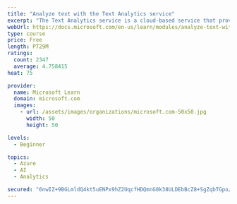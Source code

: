 ```yaml
---
title: "Analyze text with the Text Analytics service"
excerpt: "The Text Analytics service is a cloud-based service that provides advanced natural language processing over raw text for sentiment analysis, key phrase extraction, named entity recognition, and language detection."
webUrl: https://docs.microsoft.com/en-us/learn/modules/analyze-text-with-text-analytics-service/
type: course
price: Free
length: PT29M
ratings:
  count: 2347
  average: 4.758415
heat: 75

provider:
  name: Microsoft Learn
  domain: microsoft.com
  images:
    - url: /assets/images/organizations/microsoft.com-50x50.jpg
      width: 50
      height: 50

levels:
  - Beginner

topics:
  - Azure
  - AI
  - Analytics

secured: "6nwIZ+9BGLmldQ4kt5uENPx9hZ2UqcfHDQmnG0k38ULDEbBcZ8+SgZqbTGpo/C1tDXk9f2tOGn2bgLLt+0tsOxrLH7GPZVjAIbBQ8ePgMsMsYrFCrnN/IFo25dNAcg0aKNBGA+zUdZuEIYXCN8F9wlaXB3DwNFsCFNsCw+Wc+8zUbC0tRu8nhm3lEWrM/7ilCrlMZYeGgWzFQ0n9+zA1I7LwSrCoBv1QRKs+fjJjcis1DEvdj4bFCMp1oxKdJhvwn0RqtGOA/+5UXAU3k+lJJ3w0fM7eiy2D8iACGv5BPVSdcCTBaM/XbjJkQQUU8NnVQRvmK1LGAfb2rSCeF0O8NFmryZd2HkcsJ2zhr10TDumb4j4iaNgyzsj88j+o/tTtMe07FyPK8B/7Qgu9V9L9nRZI1sHp/J+OuqZSaKoS5XU=;IeETIGhPAJEOkUlMgI9elg=="
---
```


